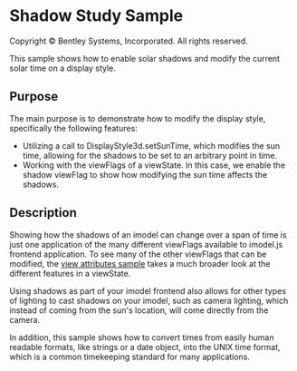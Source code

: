 # Shadow Study Sample

Copyright © Bentley Systems, Incorporated. All rights reserved.

This sample shows how to enable solar shadows and modify the current solar time on a display style.

## Purpose

The main purpose is to demonstrate how to modify the display style, specifically the following features:

* Utilizing a call to DisplayStyle3d.setSunTime, which modifies the sun time, allowing for the shadows to be set to an arbitrary point in time.
* Working with the viewFlags of a viewState. In this case, we enable the shadow viewFlag to show how modifying the sun time affects the shadows.

## Description

Showing how the shadows of an imodel can change over a span of time is just one application of the many different viewFlags available to imodel.js frontend application. To see many of the other viewFlags that can be modified, the [view attributes sample](../view-attributes-sample/readme.md) takes a much broader look at the different features in a viewState.

Using shadows as part of your imodel frontend also allows for other types of lighting to cast shadows on your imodel, such as camera lighting, which instead of coming from the sun's location, will come directly from the camera.

In addition, this sample shows how to convert times from easily human readable formats, like strings or a date object, into the UNIX time format, which is a common timekeeping standard for many applications.
